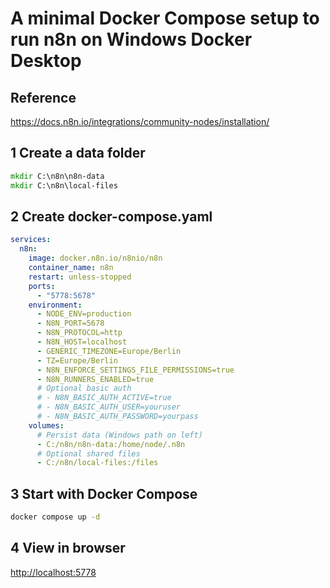 # A minimal Docker Compose setup to run n8n on Windows Docker Desktop

## Reference

<https://docs.n8n.io/integrations/community-nodes/installation/>

## 1 Create a data folder

```cmd
mkdir C:\n8n\n8n-data
mkdir C:\n8n\local-files
```

## 2 Create docker-compose.yaml

```yaml
services:
  n8n:
    image: docker.n8n.io/n8nio/n8n
    container_name: n8n
    restart: unless-stopped
    ports:
      - "5778:5678"
    environment:
      - NODE_ENV=production
      - N8N_PORT=5678
      - N8N_PROTOCOL=http
      - N8N_HOST=localhost
      - GENERIC_TIMEZONE=Europe/Berlin
      - TZ=Europe/Berlin
      - N8N_ENFORCE_SETTINGS_FILE_PERMISSIONS=true
      - N8N_RUNNERS_ENABLED=true
      # Optional basic auth
      # - N8N_BASIC_AUTH_ACTIVE=true
      # - N8N_BASIC_AUTH_USER=youruser
      # - N8N_BASIC_AUTH_PASSWORD=yourpass
    volumes:
      # Persist data (Windows path on left)
      - C:/n8n/n8n-data:/home/node/.n8n
      # Optional shared files
      - C:/n8n/local-files:/files
```

## 3 Start with Docker Compose

```bash
docker compose up -d
```

## 4 View in browser

<http://localhost:5778>
